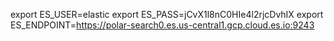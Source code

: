export ES_USER=elastic
export ES_PASS=jCvX1l8nC0HIe4l2rjcDvhIX
export ES_ENDPOINT=https://polar-search0.es.us-central1.gcp.cloud.es.io:9243
